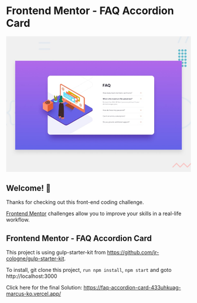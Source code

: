 # Frontend Mentor - FAQ Accordion Card

![Design preview for the FAQ Accordion Card coding challenge](./design/desktop-preview.jpg)

## Welcome! 👋

Thanks for checking out this front-end coding challenge.

[Frontend Mentor](https://www.frontendmentor.io) challenges allow you to improve your skills in a real-life workflow.

## Frontend Mentor - FAQ Accordion Card

This project is using gulp-starter-kit from https://github.com/jr-cologne/gulp-starter-kit.

To install, git clone this project, `run npm install`, `npm start` and goto http://localhost:3000

Click here for the final Solution: https://faq-accordion-card-433uhkuag-marcus-ko.vercel.app/
